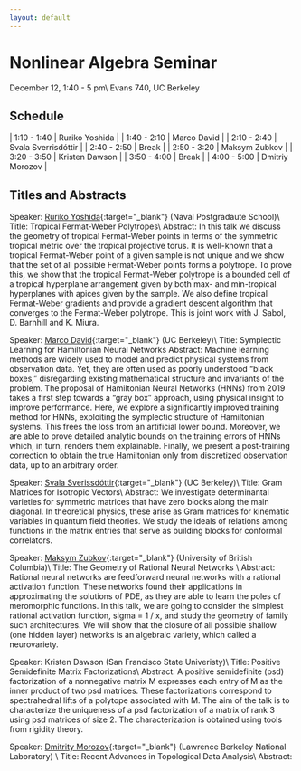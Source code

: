 ```yaml
---
layout: default
---
```



# Nonlinear Algebra Seminar
December 12, 1:40 - 5 pm\\
Evans 740, UC Berkeley

## Schedule

| 1:10 - 1:40 | Ruriko Yoshida |
| 1:40 - 2:10 | Marco David |
| 2:10 - 2:40 | Svala Sverrisdóttir  |
| 2:40 - 2:50 | Break |
| 2:50 - 3:20 | Maksym Zubkov |
| 3:20 - 3:50 | Kristen Dawson  |
| 3:50 - 4:00 | Break |
| 4:00 - 5:00 | Dmitriy Morozov |

## Titles and Abstracts




<span class="header-color">Speaker:</span>
[Ruriko Yoshida](http://www.polytopes.net){:target="_blank"} (Naval Postgradaute School)\\
<span class="header-color">Title:</span>
Tropical Fermat-Weber Polytropes\\
<span class="header-color">Abstract:</span>
In this talk we discuss the geometry of tropical Fermat-Weber points in terms of the symmetric tropical metric over the tropical projective torus.  It is well-known that a tropical Fermat-Weber point of a given sample is not unique and we show that the set of all possible Fermat-Weber points forms a polytrope. To prove this, we show that the tropical Fermat-Weber polytrope is a bounded cell of a tropical hyperplane arrangement given by both max- and min-tropical hyperplanes with apices given by the sample. We also define tropical Fermat-Weber gradients and provide a gradient descent algorithm that converges to the Fermat-Weber polytrope.  This is joint work with J. Sabol, D. Barnhill and K. Miura. 


<span class="header-color">Speaker:</span>
[Marco David](https://physics.berkeley.edu/people/marco-david){:target="_blank"} (UC Berkeley)\\
<span class="header-color">Title:</span>
Symplectic Learning for Hamiltonian Neural Networks
<span class="header-color">Abstract:</span>
Machine learning methods are widely used to model and predict physical systems from observation data. Yet, they are often used as poorly understood “black boxes,” disregarding existing mathematical structure and invariants of the problem. The proposal of Hamiltonian Neural Networks (HNNs) from 2019 takes a first step towards a “gray box” approach, using physical insight to improve performance. Here, we explore a significantly improved training method for HNNs, exploiting the symplectic structure of Hamiltonian systems. This frees the loss from an artificial lower bound. Moreover, we are able to prove detailed analytic bounds on the training errors of HNNs which, in turn, renders them explainable. Finally, we present a post-training correction to obtain the true Hamiltonian only from discretized observation data, up to an arbitrary order.

<span class="header-color">Speaker:</span>
[Svala Sverissdóttir](https://math.berkeley.edu/~svala/){:target="_blank"} (UC Berkeley)\\
<span class="header-color">Title:</span>
Gram Matrices for Isotropic Vectors\\
<span class="header-color">Abstract:</span>
We investigate determinantal varieties
for symmetric matrices that have
zero blocks along the main diagonal.
In theoretical physics,  these arise as Gram matrices for
kinematic variables in quantum field theories.
We study the ideals of relations among
functions in the matrix entries
that serve as building blocks for conformal correlators.





<span class="header-color">Speaker:</span>
[Maksym Zubkov](https://maksymzubkov.info){:target="_blank"} (University of British Columbia)\\
<span class="header-color">Title:</span>
The Geometry of Rational Neural Networks \\
<span class="header-color">Abstract:</span>
Rational neural networks are feedforward neural networks with a rational activation function. These networks found their applications in approximating the solutions of PDE, as they are able to learn the poles of meromorphic functions. In this talk, we are going to consider the simplest rational activation function, sigma = 1 / x, and study the geometry of family such architectures. We will show that the closure of all possible shallow (one hidden layer) networks is an algebraic variety, which called a neurovariety.

<span class="header-color">Speaker:</span>
Kristen Dawson (San Francisco State Univeristy)\\
<span class="header-color">Title:</span>
Positive Semidefinite Matrix Factorizations\\
<span class="header-color">Abstract:</span>
A positive semidefinite (psd) factorization of a nonnegative matrix M expresses each entry of M as the inner product of two psd matrices. These factorizations correspond to spectrahedral lifts of a polytope associated with M. The aim of the talk is to characterize the uniqueness of a psd factorization of a matrix of rank 3 using psd matrices of size 2. The characterization is obtained using tools from rigidity theory.


<span class="header-color">Speaker:</span>
[Dmitrity Morozov](https://www.mrzv.org){:target="_blank"} (Lawrence Berkeley National Laboratory) \\
<span class="header-color">Title:</span>
Recent Advances in Topological Data Analysis\\
<span class="header-color">Abstract:</span>

